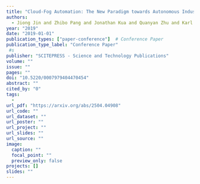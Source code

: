 ```yaml
---
title: "Cloud-Fog Automation: The New Paradigm towards Autonomous Industrial Cyber-Physical Systems"
authors:
  - Jiong Jin and Zhibo Pang and Jonathan Kua and Quanyan Zhu and Karl H Johansson and Nikolaj Marchenko and Dave Cavalcanti
year: "2019"
date: "2019-01-01"
publication_types: ["paper-conference"]  # Conference Paper
publication_type_label: "Conference Paper"
 #s
publisher: "SCITEPRESS - Science and Technology Publications"
volume: ""
issue: ""
pages: ""
doi: "10.5220/0007979404470454"
abstract: ""
cited_by: "0"
tags:
  - 
url_pdf: "https://arxiv.org/abs/2504.04908"
url_code: ""
url_dataset: ""
url_poster: ""
url_project: ""
url_slides: ""
url_source: ""
image:
  caption: ""
  focal_point: ""
  preview_only: false
projects: []
slides: ""
---
```

